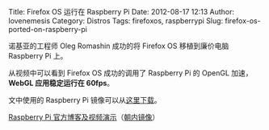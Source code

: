 Title: Firefox OS 运行在 Raspberry Pi
Date: 2012-08-17 12:13
Author: lovenemesis
Category: Distros
Tags: firefoxos, raspberrypi
Slug: firefox-os-ported-on-raspberry-pi

诺基亚的工程师 Oleg Romashin 成功的将 Firefox OS 移植到廉价电脑
Raspberry Pi 上。

从视频中可以看到 Firefox OS 成功的调用了 Raspberry Pi 的 OpenGL
加速，**WebGL 应用稳定运行在 60fps**。

文中使用的 Raspberry Pi
镜像可以从[这里下载](http://romaxa.info/b2g/b2g-17.0a1.en-US.linux-gnueabi-arm_rasp_pi_linuxgl.tar.gz)。

[Raspberry Pi
官方博客及视频演示](http://www.raspberrypi.org/archives/1787)（[朝内镜像](http://v.youku.com/v_show/id_XNDQwMTAwNTQ4.html)）
